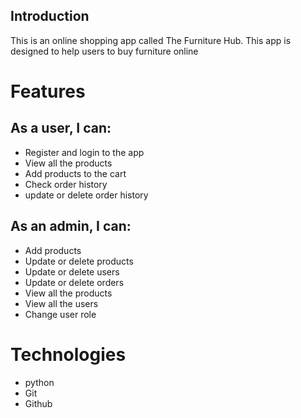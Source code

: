 ## Introduction
This is an online shopping app called The Furniture Hub. This app is designed to help users to buy furniture online

# Features
## As a user, I can:
- Register and login to the app
- View all the products
- Add products to the cart
- Check order history
- update or delete order history

## As an admin, I can:
- Add products
- Update or delete products   
- Update or delete users
- Update or delete orders
- View all the products
- View all the users
- Change user role

# Technologies
- python
- Git
- Github
